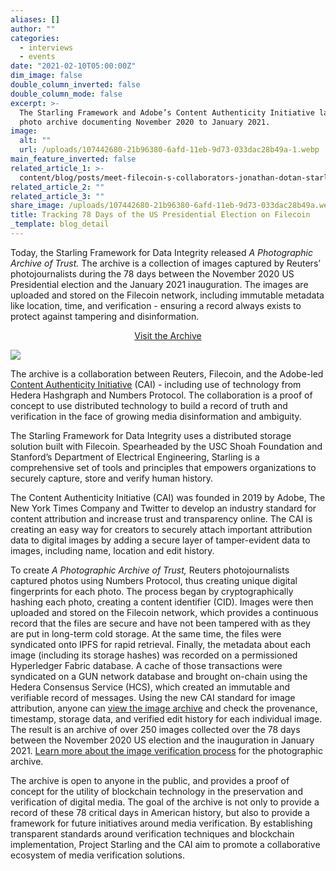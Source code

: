```yaml
---
aliases: []
author: ""
categories:
  - interviews
  - events
date: "2021-02-10T05:00:00Z"
dim_image: false
double_column_inverted: false
double_column_mode: false
excerpt: >-
  The Starling Framework and Adobe’s Content Authenticity Initiative launch a
  photo archive documenting November 2020 to January 2021.
image:
  alt: ""
  url: /uploads/107442680-21b96380-6afd-11eb-9d73-033dac28b49a-1.webp
main_feature_inverted: false
related_article_1: >-
  content/blog/posts/meet-filecoin-s-collaborators-jonathan-dotan-starling-framework-for-data-integrity.en.md
related_article_2: ""
related_article_3: ""
share_image: /uploads/107442680-21b96380-6afd-11eb-9d73-033dac28b49a.webp
title: Tracking 78 Days of the US Presidential Election on Filecoin
_template: blog_detail
---
```


Today, the Starling Framework for Data Integrity released _A Photographic Archive of Trust._ The archive is a collection of images captured by Reuters’ photojournalists during the 78 days between the November 2020 US Presidential election and the January 2021 inauguration. The images are uploaded and stored on the Filecoin network, including immutable metadata like location, time, and verification - ensuring a record always exists to protect against tampering and disinformation.

<p style="text-align:center"><a href="https://www.starlinglab.org/78days/">Visit the Archive</a></p>

![](/uploads/election-on-filecoin.webp)

The archive is a collaboration between Reuters, Filecoin, and the Adobe-led [Content Authenticity Initiative](https://contentauthenticity.org/) (CAI) - including use of technology from Hedera Hashgraph and Numbers Protocol. The collaboration is a proof of concept to use distributed technology to build a record of truth and verification in the face of growing media disinformation and ambiguity.

The Starling Framework for Data Integrity uses a distributed storage solution built with Filecoin. Spearheaded by the USC Shoah Foundation and Stanford’s Department of Electrical Engineering, Starling is a comprehensive set of tools and principles that empowers organizations to securely capture, store and verify human history.

The Content Authenticity Initiative (CAI) was founded in 2019 by Adobe, The New York Times Company and Twitter to develop an industry standard for content attribution and increase trust and transparency online. The CAI is creating an easy way for creators to securely attach important attribution data to digital images by adding a secure layer of tamper-evident data to images, including name, location and edit history.

To create _A Photographic Archive of Trust,_ Reuters photojournalists captured photos using Numbers Protocol, thus creating unique digital fingerprints for each photo. The process began by cryptographically hashing each photo, creating a content identifier (CID). Images were then uploaded and stored on the Filecoin network, which provides a continuous record that the files are secure and have not been tampered with as they are put in long-term cold storage. At the same time, the files were syndicated onto IPFS for rapid retrieval. Finally, the metadata about each image (including its storage hashes) was recorded on a permissioned Hyperledger Fabric database. A cache of those transactions were syndicated on a GUN network database and brought on-chain using the Hedera Consensus Service (HCS), which created an immutable and verifiable record of messages. Using the new CAI standard for image attribution, anyone can [view the image archive](https://www.starlinglab.org/78days/) and check the provenance, timestamp, storage data, and verified edit history for each individual image. The result is an archive of over 250 images collected over the 78 days between the November 2020 US election and the inauguration in January 2021. [Learn more about the image verification process](https://www.starlinglab.org/image-authentication/) for the photographic archive.

The archive is open to anyone in the public, and provides a proof of concept for the utility of blockchain technology in the preservation and verification of digital media. The goal of the archive is not only to provide a record of these 78 critical days in American history, but also to provide a framework for future initiatives around media verification. By establishing transparent standards around verification techniques and blockchain implementation, Project Starling and the CAI aim to promote a collaborative ecosystem of media verification solutions.
